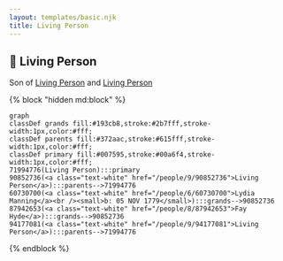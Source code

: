 ```yaml
---
layout: templates/basic.njk
title: Living Person
---
```

## 🔵 Living Person

Son of [Living Person](/people/9/94177081) and [Living Person](/people/9/90852736)

{% block "hidden md:block" %}
```mermaid
graph
classDef grands fill:#193cb8,stroke:#2b7fff,stroke-width:1px,color:#fff;
classDef parents fill:#372aac,stroke:#615fff,stroke-width:1px,color:#fff;
classDef primary fill:#007595,stroke:#00a6f4,stroke-width:1px,color:#fff;
71994776(Living Person):::primary
90852736(<a class="text-white" href="/people/9/90852736">Living Person</a>):::parents-->71994776
60730700(<a class="text-white" href="/people/6/60730700">Lydia Manning</a><br /><small>b: 05 NOV 1779</small>):::grands-->90852736
87942653(<a class="text-white" href="/people/8/87942653">Fay Hyde</a>):::grands-->90852736
94177081(<a class="text-white" href="/people/9/94177081">Living Person</a>):::parents-->71994776
```
{% endblock %}
